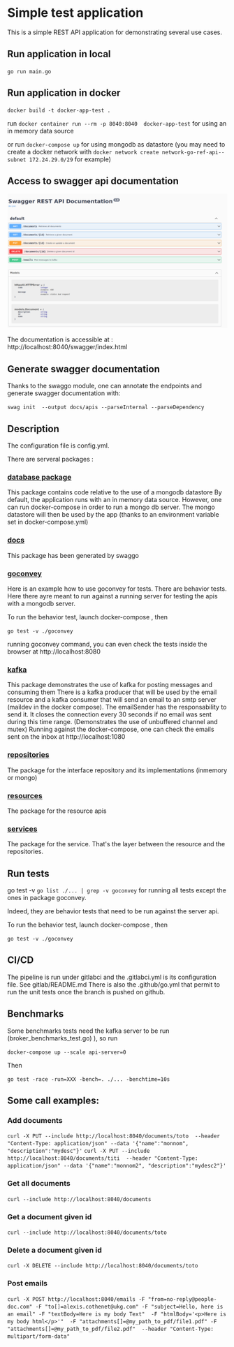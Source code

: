 # Simple test application

This is a simple REST API application for demonstrating several use cases.

## Run application in local

`go run main.go`

## Run application in docker

`docker build -t docker-app-test .`

run `docker container run --rm -p 8040:8040  docker-app-test` for using an in memory data source

or run `docker-compose up` for using mongodb as datastore
(you may need to create a docker network with `docker network create network-go-ref-api--subnet 172.24.29.0/29` for example)

## Access to swagger api documentation


![Rest API documentation](./docs/images/swaggerapi.png)

The documentation is accessible at : http://localhost:8040/swagger/index.html


## Generate swagger documentation

Thanks to the swaggo module, one can annotate the endpoints and generate swagger documentation with:

`swag init  --output docs/apis --parseInternal --parseDependency`


## Description 

The configuration file is config.yml.

There are serveral packages : 

### <u>database package</u>

This package contains code relative to the use of a mongodb datastore
By default, the application runs with an in memory data source.
However, one can run docker-compose in order to run a mongo db server. 
The mongo datastore will then be used by the app (thanks to an environment variable set in docker-compose.yml)

### <u>docs</u>

This package has been generated by swaggo

### <u>goconvey</u>

Here is an example how to use goconvey for tests. There are behavior tests. Here there ayre meant to run against a running server
for testing the apis with a mongodb server.


To run the behavior test, launch docker-compose , then

`go test -v ./goconvey`

running goconvey command, you can even check the tests inside the browser at http://localhost:8080

### <u>kafka</u>

This package demonstrates the use of kafka for posting messages and consuming them
There is a kafka producer that will be used by the email resource and a kafka consumer that will send an email to
an smtp server (maildev in the docker compose).
The emailSender has the responsability to send it. It closes the connection every 30 seconds if no email was sent during this time range.
(Demonstrates the use of unbuffered channel and mutex)
Running against the docker-compose, one can check the emails sent on the inbox at http://localhost:1080

### <u>repositories</u>

The package for the interface repository and its implementations (inmemory or mongo)

### <u>resources</u>

The package for the resource apis

### <u>services</u>

The package for the service. That's the layer between the resource and the repositories.

## Run tests
go test -v `go list ./... | grep -v goconvey` for running all tests except the ones in package goconvey.

Indeed, they are behavior tests that need to be run against the server api.

To run the behavior test, launch docker-compose , then

`go test -v ./goconvey`

## CI/CD

The pipeline is run under gitlabci and the .gitlabci.yml is its configuration file.
See gitlab/README.md
There is also the .github/go.yml that permit to run the unit tests once the branch is pushed on github.


## Benchmarks

Some benchmarks tests need the kafka server to be run (broker_benchmarks_test.go) ),
so run 

`docker-compose up --scale api-server=0`

Then

`go test -race -run=XXX -bench=. ./... -benchtime=10s`


## Some call examples:

### Add documents
`curl -X PUT --include http://localhost:8040/documents/toto  --header "Content-Type: application/json" --data '{"name":"monnom", "description":"mydesc"}'`
`curl -X PUT --include http://localhost:8040/documents/titi  --header "Content-Type: application/json" --data '{"name":"monnom2", "description":"mydesc2"}'`

### Get all documents
`curl --include http://localhost:8040/documents`

### Get a document given id
`curl --include http://localhost:8040/documents/toto`

### Delete a document given id
`curl -X DELETE --include http://localhost:8040/documents/toto`

### Post emails 
`curl -X POST http://localhost:8040/emails -F "from=no-reply@people-doc.com" -F "to[]=alexis.cothenet@ukg.com" -F "subject=Hello, here is an email" -F "textBody=Here is my body Text"  -F "htmlBody='<p>Here is my body html</p>'"  -F "attachments[]=@my_path_to_pdf/file1.pdf" -F "attachments[]=@my_path_to_pdf/file2.pdf"  --header "Content-Type: multipart/form-data" `
